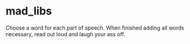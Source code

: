# mad_libs
Choose a word for each part of speech.
When finished adding all words necessary, read out loud and laugh your ass off.
